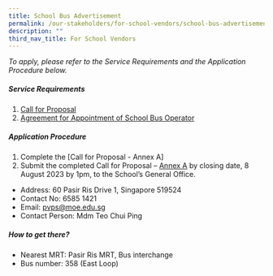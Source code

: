 ```yaml
---
title: School Bus Advertisement
permalink: /our-stakeholders/for-school-vendors/school-bus-advertisement/
description: ""
third_nav_title: For School Vendors
---
```

<i>To apply, please refer to the Service Requirements and the Application Procedure below.</i>

<h5>Service Requirements</h5>
<ol>
	<li><a href="https://drive.google.com/file/d/1p6Qa7_e4Aa4P1ohrnuvAqJX4_Ue1HZKS/view?usp=drive_link">Call for Proposal</a></li>
	<li><a href="https://drive.google.com/file/d/17EUNELQ9AoN3_HZBO8rN-EoaOjw-JeF1/view?usp=drive_link">Agreement for Appointment of School Bus Operator</a></li>
</ol>

<h5>Application Procedure</h5>
<ol>
	<li>Complete the [Call for Proposal - Annex A]</li>
	<li>Submit the completed Call for Proposal – <a href="https://drive.google.com/file/d/1AmwxZnL7ltrN-Z6_2muCnDVXJLjOr_JM/view?usp=drive_link">Annex A</a> by closing date, 8 August 2023 by 1pm, to the School’s General Office.</li>
</ol>
<ul>
	<li>Address: 60 Pasir Ris Drive 1, Singapore 519524</li>
	<li>Contact No: 6585 1421</li>
	<li>Email:&nbsp;<a href="pvps@moe.edu.sg">pvps@moe.edu.sg</a></li>
	<li>Contact Person: Mdm Teo Chui Ping</li>
</ul>

<h5>How to get there?</h5>
<ul>
	<li>Nearest MRT: Pasir Ris MRT, Bus interchange</li>
	<li>Bus number: 358 (East Loop)</li>
</ul>